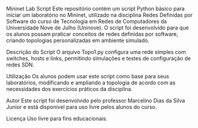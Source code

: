 Mininet Lab Script
Este repositório contém um script Python básico para iniciar um laboratório no Mininet, utilizado na disciplina Redes Definidas por Software do curso de Tecnologia em Redes de Computadores da Universidade Nove de Julho (Uninove). O script foi desenvolvido para que os alunos possam praticar conceitos de redes definidas por software, criando topologias personalizadas em ambiente simulado.

Descrição do Script
O arquivo Topo1.py configura uma rede simples com switches, hosts e links, permitindo simulações e testes de configuração de redes SDN.

Utilização
Os alunos podem usar este script como base para seus laboratórios, modificando e ampliando a topologia de acordo com as necessidades dos exercícios práticos da disciplina.

Autor
Este script foi desenvolvido pelo professor Marcelino Dias da Silva Junior e está disponível para uso livre pelos alunos do curso.

Licença
Uso livre para fins educacionais.
